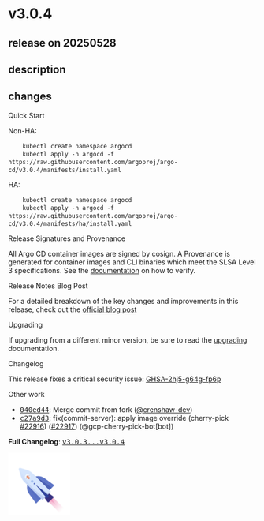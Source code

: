 # v3.0.4

## release on 20250528

## description

## changes

Quick Start

Non-HA:

        kubectl create namespace argocd
        kubectl apply -n argocd -f https://raw.githubusercontent.com/argoproj/argo-cd/v3.0.4/manifests/install.yaml

HA:

        kubectl create namespace argocd
        kubectl apply -n argocd -f https://raw.githubusercontent.com/argoproj/argo-cd/v3.0.4/manifests/ha/install.yaml

Release Signatures and Provenance

All Argo CD container images are signed by cosign. A Provenance is generated for container images and CLI binaries which meet the SLSA Level 3 specifications. See the <a href="https://argo-cd.readthedocs.io/en/stable/operator-manual/signed-release-assets" rel="nofollow">documentation</a> on how to verify.

Release Notes Blog Post

For a detailed breakdown of the key changes and improvements in this release, check out the <a href="https://blog.argoproj.io/argo-cd-v2-14-release-candidate-57a664791e2a" rel="nofollow">official blog post</a>

Upgrading

If upgrading from a different minor version, be sure to read the <a href="https://argo-cd.readthedocs.io/en/stable/operator-manual/upgrading/overview/" rel="nofollow">upgrading</a> documentation.

Changelog

This release fixes a critical security issue: <a title="GHSA-2hj5-g64g-fp6p" data-hovercard-type="advisory" data-hovercard-url="/advisories/GHSA-2hj5-g64g-fp6p/hovercard" href="https://github.com/advisories/GHSA-2hj5-g64g-fp6p">GHSA-2hj5-g64g-fp6p</a>

Other work

* <a class="commit-link" data-hovercard-type="commit" data-hovercard-url="https://github.com/argoproj/argo-cd/commit/040ed44b202fef122fe1bf1c919a9f41d8e6f6e3/hovercard" href="https://github.com/argoproj/argo-cd/commit/040ed44b202fef122fe1bf1c919a9f41d8e6f6e3"><tt>040ed44</tt></a>: Merge commit from fork (<a class="user-mention notranslate" data-hovercard-type="user" data-hovercard-url="/users/crenshaw-dev/hovercard" data-octo-click="hovercard-link-click" data-octo-dimensions="link_type:self" href="https://github.com/crenshaw-dev">@crenshaw-dev</a>)
* <a class="commit-link" data-hovercard-type="commit" data-hovercard-url="https://github.com/argoproj/argo-cd/commit/c27a9d33603b399b228d896e98d4a5fc86afd53c/hovercard" href="https://github.com/argoproj/argo-cd/commit/c27a9d33603b399b228d896e98d4a5fc86afd53c"><tt>c27a9d3</tt></a>: fix(commit-server): apply image override (cherry-pick <a class="issue-link js-issue-link" data-error-text="Failed to load title" data-id="3053032871" data-permission-text="Title is private" data-url="https://github.com/argoproj/argo-cd/issues/22916" data-hovercard-type="pull_request" data-hovercard-url="/argoproj/argo-cd/pull/22916/hovercard" href="https://github.com/argoproj/argo-cd/pull/22916">#22916</a>) (<a class="issue-link js-issue-link" data-error-text="Failed to load title" data-id="3053392857" data-permission-text="Title is private" data-url="https://github.com/argoproj/argo-cd/issues/22917" data-hovercard-type="pull_request" data-hovercard-url="/argoproj/argo-cd/pull/22917/hovercard" href="https://github.com/argoproj/argo-cd/pull/22917">#22917</a>) (@gcp-cherry-pick-bot[bot])

<strong>Full Changelog</strong>: <a class="commit-link" href="https://github.com/argoproj/argo-cd/compare/v3.0.3...v3.0.4"><tt>v3.0.3...v3.0.4</tt></a>

<a href="https://argoproj.github.io/cd/" rel="nofollow"><img src="https://raw.githubusercontent.com/argoproj/argo-site/master/content/pages/cd/gitops-cd.png" width="25%" style="max-width: 100%;"></a>


